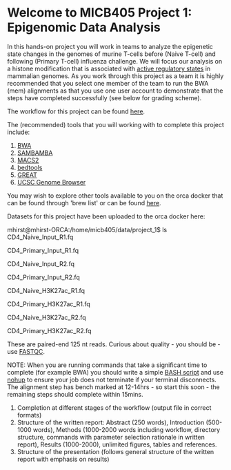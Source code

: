 
# Welcome to MICB405 Project 1: Epigenomic Data Analysis <a id="welcome"></a>

In this hands-on project you will work in teams to analyze the epigenetic state changes in the genomes of murine T-cells before (Naive T-cell) and following (Primary T-cell) influenza challenge.  We will focus our analysis on a histone modification that is associated with [active regulatory states](https://www.nature.com/articles/nrg3682) in mammalian genomes.  As you work through this project as a team it is highly recommended that you select one member of the team to run the BWA (mem) alignments as that you use one user account to demonstrate that the steps have completed successfully (see below for grading scheme).   

The workflow for this project can be found [here](https://github.com/martinhirst/micb405_project_1/blob/master/workflow.jpeg).

The (recommended) tools that you will working with to complete this project include:

1.  [BWA](https://github.com/lh3/bwa) 
2.  [SAMBAMBA](http://lomereiter.github.io/sambamba/)
3.  [MACS2](https://github.com/taoliu/MACS)
4.  [bedtools](http://bedtools.readthedocs.io/en/latest/)
5.  [GREAT](http://great.stanford.edu/public/html/index.php)
6.  [UCSC Genome Browser](https://genome.ucsc.edu/)

You may wish to explore other tools available to you on the orca docker that can be found through 'brew list' or can be found [here](https://github.com/bcgsc/orca/blob/master/versions.tsv).

Datasets for this project have been uploaded to the orca docker here:

mhirst@mhirst-ORCA:/home/micb405/data/project_1$ ls
CD4_Naive_Input_R1.fq

CD4_Primary_Input_R1.fq

CD4_Naive_Input_R2.fq

CD4_Primary_Input_R2.fq

CD4_Naive_H3K27ac_R1.fq

CD4_Primary_H3K27ac_R1.fq  

CD4_Naive_H3K27ac_R2.fq

CD4_Primary_H3K27ac_R2.fq  

These are paired-end 125 nt reads.  Curious about quality - you should be - use [FASTQC](https://www.bioinformatics.babraham.ac.uk/projects/fastqc/).

NOTE:  When you are running commands that take a significant time to complete (for example BWA) you should write a simple [BASH script](http://tldp.org/LDP/Bash-Beginners-Guide/html/sect_02_01.html) and use [nohup](https://en.wikipedia.org/wiki/Nohup) to ensure your job does not terminate if your terminal disconnects.  The alignment step has bench marked at 12-14hrs - so start this soon - the remaining steps should complete within 15mins.

1)	Completion at different stages of the workflow (output file in correct formats)
2)	Structure of the written report: Abstract (250 words), Introduction (500-1000 words), Methods (1000-2000 words including workflow, directory structure, commands with parameter selection rationale in written report), Results (1000-2000), unlimited figures, tables and references.
3)	Structure of the presentation (follows general structure of the written report with emphasis on results)


